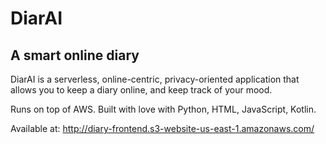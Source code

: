 # DiarAI
## A smart online diary

DiarAI is a serverless, online-centric, privacy-oriented application that allows you to keep a diary online, and keep track of your mood.

Runs on top of AWS. Built with love with Python, HTML, JavaScript, Kotlin.

Available at: http://diary-frontend.s3-website-us-east-1.amazonaws.com/
